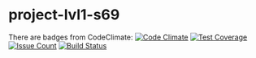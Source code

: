 # project-lvl1-s69
There are badges from CodeClimate:
[![Code Climate](https://codeclimate.com/github/PeresvetS/project-lvl1-s69/badges/gpa.svg)](https://codeclimate.com/github/PeresvetS/project-lvl1-s69)
[![Test Coverage](https://codeclimate.com/github/PeresvetS/project-lvl1-s69/badges/coverage.svg)](https://codeclimate.com/github/PeresvetS/project-lvl1-s69/coverage)
[![Issue Count](https://codeclimate.com/github/PeresvetS/project-lvl1-s69/badges/issue_count.svg)](https://codeclimate.com/github/PeresvetS/project-lvl1-s69)
[![Build Status](https://travis-ci.org/PeresvetS/project-lvl1-s69.svg?branch=master)](https://travis-ci.org/PeresvetS/project-lvl1-s69)
